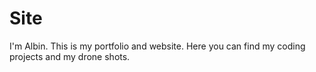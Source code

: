 # Site
I'm Albin. This is my portfolio and website. Here you can find my coding projects and my drone shots.
